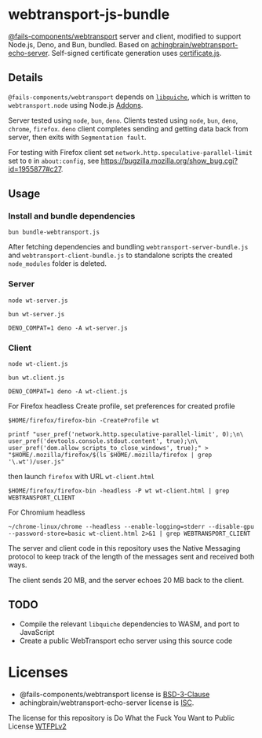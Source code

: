 # webtransport-js-bundle

[@fails-components/webtransport](https://github.com/fails-components/webtransport)
server and client, modified to support Node.js, Deno, and Bun, bundled. Based on [achingbrain/webtransport-echo-server](https://github.com/achingbrain/webtransport-echo-server).
Self-signed certificate generation uses [certificate.js](https://github.com/achingbrain/webtransport-echo-server/blob/main/certificate.js).

## Details

`@fails-components/webtransport` depends on [`libquiche`](https://github.com/google/quiche), which is written to `webtransport.node`
using Node.js [Addons](https://nodejs.org/api/addons.html). 

Server tested using `node`, `bun`, `deno`. Clients tested using `node`, `bun`, `deno`, `chrome`, `firefox`. `deno` client completes sending and getting data back from server, then exits with `Segmentation fault`. 

For testing with Firefox client set `network.http.speculative-parallel-limit` set to `0` in `about:config`, see https://bugzilla.mozilla.org/show_bug.cgi?id=1955877#c27.


## Usage

### Install and bundle dependencies

```
bun bundle-webtransport.js
```

After fetching dependencies and bundling `webtransport-server-bundle.js`
and `webtransport-client-bundle.js` to standalone scripts the created `node_modules` folder is
deleted.

### Server

```
node wt-server.js
```

```
bun wt-server.js 
```

```
DENO_COMPAT=1 deno -A wt-server.js 
```

### Client

```
node wt-client.js
```

```
bun wt.client.js 
```

```
DENO_COMPAT=1 deno -A wt-client.js 
```

For Firefox headless Create profile, set preferences for created profile
```
$HOME/firefox/firefox-bin -CreateProfile wt

printf "user_pref('network.http.speculative-parallel-limit', 0);\n\
user_pref('devtools.console.stdout.content', true);\n\
user_pref('dom.allow_scripts_to_close_windows', true);" > "$HOME/.mozilla/firefox/$(ls $HOME/.mozilla/firefox | grep '\.wt')/user.js"
```

then launch `firefox` with URL `wt-client.html`

```
$HOME/firefox/firefox-bin -headless -P wt wt-client.html | grep WEBTRANSPORT_CLIENT
```

For Chromium headless

```
~/chrome-linux/chrome --headless --enable-logging=stderr --disable-gpu --password-store=basic wt-client.html 2>&1 | grep WEBTRANSPORT_CLIENT
```


The server and client code in this repository uses the Native Messaging 
protocol to keep track of the length of the messages sent and received both ways.

The client sends 20 MB, and the server echoes 20 MB back to the client.

## TODO

- Compile the relevant `libquiche` dependencies to WASM, and port to JavaScript
- Create a public WebTransport echo server using this source code

# Licenses

- @fails-components/webtransport license is [BSD-3-Clause](https://github.com/guest271314/webtransport-1/blob/master/package.json#L13C15-L13C27)
- achingbrain/webtransport-echo-server
license is [ISC](https://github.com/achingbrain/webtransport-echo-server/blob/main/package.json#L11).

The license for this repository is Do What the Fuck You Want to Public License [WTFPLv2](http://www.wtfpl.net/about/)

